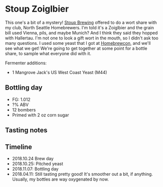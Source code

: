 # Stoup Zoiglbier
This one's a bit of a mystery! [Stoup Brewing](http://www.stoupbrewing.com/) offered to do a wort share with my club, North Seattle Homebrewers. I'm told it's a Zoiglbier and the grain bill used Vienna, pils, and maybe Munich? And I think they said they hopped with Hallertau. I'm not one to look a gift wort in the mouth, so I didn't ask too many questions. I used some yeast that I got at [Homebrewcon](https://www.homebrewcon.org/), and we'll see what we get! We're going to get together at some point for a bottle share, to sample what everyone did with it.

Fermenter additions:
* 1 Mangrove Jack's US West Coast Yeast (M44)

## Bottling day
* FG: 1.012
* ?% ABV
* 12 bombers
* Primed with 2 oz corn sugar

## Tasting notes

## Timeline
* 2018.10.24 Brew day
* 2018.10.25: Pitched yeast
* 2018.11.07: Bottling day
* 2018.04.11: Still tasting pretty good! It's smoother out a bit, if anything. Usually, my bottles are way oxygenated by now. 